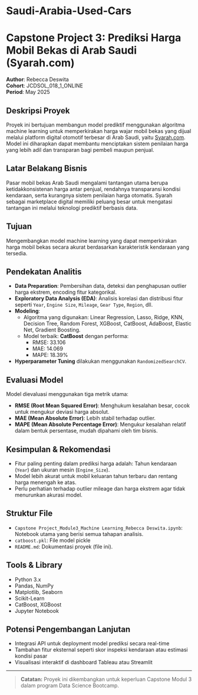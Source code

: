 # Saudi-Arabia-Used-Cars
# Capstone Project 3: Prediksi Harga Mobil Bekas di Arab Saudi (Syarah.com)

**Author**: Rebecca Deswita  
**Cohort**: JCDSOL_018_1_ONLINE  
**Period**: May 2025  

## Deskripsi Proyek

Proyek ini bertujuan membangun model prediktif menggunakan algoritma machine learning untuk memperkirakan harga wajar mobil bekas yang dijual melalui platform digital otomotif terbesar di Arab Saudi, yaitu [Syarah.com](https://syarah.com/). Model ini diharapkan dapat membantu menciptakan sistem penilaian harga yang lebih adil dan transparan bagi pembeli maupun penjual.

## Latar Belakang Bisnis

Pasar mobil bekas Arab Saudi mengalami tantangan utama berupa ketidakkonsistenan harga antar penjual, rendahnya transparansi kondisi kendaraan, serta kurangnya sistem penilaian harga otomatis. Syarah sebagai marketplace digital memiliki peluang besar untuk mengatasi tantangan ini melalui teknologi prediktif berbasis data.

## Tujuan

Mengembangkan model machine learning yang dapat memperkirakan harga mobil bekas secara akurat berdasarkan karakteristik kendaraan yang tersedia.

## Pendekatan Analitis

- **Data Preparation**: Pembersihan data, deteksi dan penghapusan outlier harga ekstrem, encoding fitur kategorikal.
- **Exploratory Data Analysis (EDA)**: Analisis korelasi dan distribusi fitur seperti `Year`, `Engine Size`, `Mileage`, `Gear Type`, `Region`, dll.
- **Modeling**: 
  - Algoritma yang digunakan: Linear Regression, Lasso, Ridge, KNN, Decision Tree, Random Forest, XGBoost, CatBoost, AdaBoost, Elastic Net, Gradient Boosting.
  - Model terbaik: **CatBoost** dengan performa:
    - RMSE: 33.106
    - MAE: 14.069
    - MAPE: 18.39%
- **Hyperparameter Tuning** dilakukan menggunakan `RandomizedSearchCV`.

## Evaluasi Model

Model dievaluasi menggunakan tiga metrik utama:
- **RMSE (Root Mean Squared Error)**: Menghukum kesalahan besar, cocok untuk mengukur deviasi harga absolut.
- **MAE (Mean Absolute Error)**: Lebih stabil terhadap outlier.
- **MAPE (Mean Absolute Percentage Error)**: Mengukur kesalahan relatif dalam bentuk persentase, mudah dipahami oleh tim bisnis.

## Kesimpulan & Rekomendasi

- Fitur paling penting dalam prediksi harga adalah: Tahun kendaraan (`Year`) dan ukuran mesin (`Engine_Size`).
- Model lebih akurat untuk mobil keluaran tahun terbaru dan rentang harga menengah ke atas.
- Perlu perhatian terhadap outlier mileage dan harga ekstrem agar tidak menurunkan akurasi model.

## Struktur File

- `Capstone Project_Module3_Machine Learning_Rebecca Deswita.ipynb`: Notebook utama yang berisi semua tahapan analisis.
- `catboost.pkl`: File model pickle
- `README.md`: Dokumentasi proyek (file ini).

## Tools & Library

- Python 3.x
- Pandas, NumPy
- Matplotlib, Seaborn
- Scikit-Learn
- CatBoost, XGBoost
- Jupyter Notebook

## Potensi Pengembangan Lanjutan

- Integrasi API untuk deployment model prediksi secara real-time
- Tambahan fitur eksternal seperti skor inspeksi kendaraan atau estimasi kondisi pasar
- Visualisasi interaktif di dashboard Tableau atau Streamlit

---

> **Catatan:** Proyek ini dikembangkan untuk keperluan Capstone Modul 3 dalam program Data Science Bootcamp.


